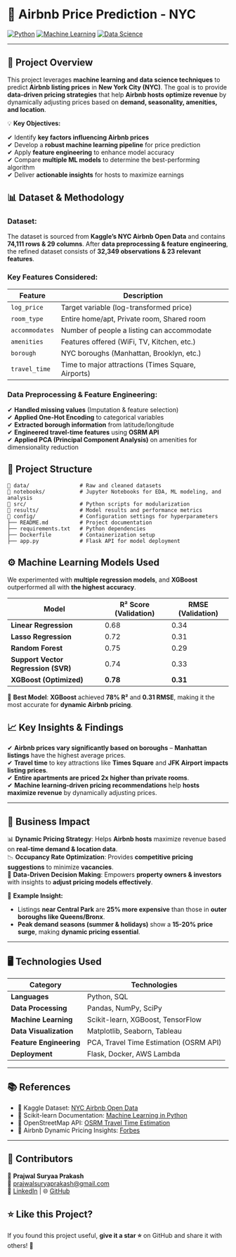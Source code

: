 # 🏡 **Airbnb Price Prediction - NYC**  

[![Python](https://img.shields.io/badge/Python-3.9-blue.svg)](https://www.python.org/) [![Machine Learning](https://img.shields.io/badge/Machine%20Learning-XGBoost-green)](https://xgboost.readthedocs.io/en/latest/) [![Data Science](https://img.shields.io/badge/Data%20Science-Pandas-orange)](https://pandas.pydata.org/)  

---

## 📌 **Project Overview**  
This project leverages **machine learning and data science techniques** to predict **Airbnb listing prices** in **New York City (NYC)**. The goal is to provide **data-driven pricing strategies** that help **Airbnb hosts optimize revenue** by dynamically adjusting prices based on **demand, seasonality, amenities, and location**.  

💡 **Key Objectives:**  

✔ Identify **key factors influencing Airbnb prices**  
✔ Develop a **robust machine learning pipeline** for price prediction  
✔ Apply **feature engineering** to enhance model accuracy  
✔ Compare **multiple ML models** to determine the best-performing algorithm  
✔ Deliver **actionable insights** for hosts to maximize earnings  



## 📊 **Dataset & Methodology**  
### **Dataset:**  
The dataset is sourced from **Kaggle’s NYC Airbnb Open Data** and contains **74,111 rows & 29 columns**. After **data preprocessing & feature engineering**, the refined dataset consists of **32,349 observations & 23 relevant features**.  

### **Key Features Considered:**  
| **Feature** | **Description** |
|------------|----------------|
| `log_price` | Target variable (log-transformed price) |
| `room_type` | Entire home/apt, Private room, Shared room |
| `accommodates` | Number of people a listing can accommodate |
| `amenities` | Features offered (WiFi, TV, Kitchen, etc.) |
| `borough` | NYC boroughs (Manhattan, Brooklyn, etc.) |
| `travel_time` | Time to major attractions (Times Square, Airports) |

### **Data Preprocessing & Feature Engineering:**  
✔ **Handled missing values** (Imputation & feature selection)  
✔ **Applied One-Hot Encoding** to categorical variables  
✔ **Extracted borough information** from latitude/longitude  
✔ **Engineered travel-time features** using **OSRM API**  
✔ **Applied PCA (Principal Component Analysis)** on amenities for dimensionality reduction  


## 📁 **Project Structure**  
```
📂 data/                # Raw and cleaned datasets
📂 notebooks/           # Jupyter Notebooks for EDA, ML modeling, and analysis
📂 src/                 # Python scripts for modularization
📂 results/             # Model results and performance metrics
📂 config/              # Configuration settings for hyperparameters
├── README.md          # Project documentation
├── requirements.txt   # Python dependencies
├── Dockerfile         # Containerization setup
├── app.py             # Flask API for model deployment
```


## ⚙️ **Machine Learning Models Used**
We experimented with **multiple regression models**, and **XGBoost** outperformed all with **the highest accuracy**.

| **Model**                  | **R² Score (Validation)** | **RMSE (Validation)** |
|----------------------------|--------------------------|------------------------|
| **Linear Regression**      | 0.68                     | 0.34                   |
| **Lasso Regression**       | 0.72                     | 0.31                   |
| **Random Forest**          | 0.75                     | 0.29                   |
| **Support Vector Regression (SVR)** | 0.74           | 0.33                   |
| **XGBoost (Optimized)**    | **0.78**                 | **0.31**               |

📌 **Best Model**: **XGBoost** achieved **78% R²** and **0.31 RMSE**, making it the most accurate for **dynamic Airbnb pricing**.

## 📈 **Key Insights & Findings**
✔ **Airbnb prices vary significantly based on boroughs** – **Manhattan listings** have the highest average prices.  
✔ **Travel time** to key attractions like **Times Square** and **JFK Airport** **impacts listing prices**.  
✔ **Entire apartments are priced 2x higher than private rooms**.  
✔ **Machine learning-driven pricing recommendations** help **hosts maximize revenue** by dynamically adjusting prices.  

---

## 🚀 **Business Impact**
📊 **Dynamic Pricing Strategy**: Helps **Airbnb hosts** maximize revenue based on **real-time demand & location data**.  
📉 **Occupancy Rate Optimization**: Provides **competitive pricing suggestions** to minimize **vacancies**.  
🧠 **Data-Driven Decision Making**: Empowers **property owners & investors** with insights to **adjust pricing models effectively**.  

🔹 **Example Insight:**  
- Listings **near Central Park** are **25% more expensive** than those in **outer boroughs like Queens/Bronx**.  
- **Peak demand seasons (summer & holidays)** show a **15-20% price surge**, making **dynamic pricing essential**.  

---

## 🖥️ **Technologies Used**
| **Category**         | **Technologies** |
|----------------------|-----------------|
| **Languages**        | Python, SQL |
| **Data Processing**  | Pandas, NumPy, SciPy |
| **Machine Learning** | Scikit-learn, XGBoost, TensorFlow |
| **Data Visualization** | Matplotlib, Seaborn, Tableau |
| **Feature Engineering** | PCA, Travel Time Estimation (OSRM API) |
| **Deployment**       | Flask, Docker, AWS Lambda |

---

## 📚 **References**
- 📄 Kaggle Dataset: [NYC Airbnb Open Data](https://www.kaggle.com/datasets/dgomonov/new-york-city-airbnb-open-data)  
- 📄 Scikit-learn Documentation: [Machine Learning in Python](https://scikit-learn.org/stable/)  
- 📄 OpenStreetMap API: [OSRM Travel Time Estimation](https://wiki.openstreetmap.org/wiki/OpenRouteService)  
- 📄 Airbnb Dynamic Pricing Insights: [Forbes](https://www.forbes.com/companies/airbnb/)  

---

## 🤝 **Contributors**
👤 **Prajwal Suryaa Prakash**  
📩 [prajwalsuryaprakash@gmail.com](mailto:prajwalsuryaprakash@gmail.com)  
🔗 [LinkedIn](https://www.linkedin.com/in/prajwal-surya-prakash-7bb980246/) | 🌐 [GitHub](https://github.com/PrajwalSuryaPrakash)  



## ⭐ **Like this Project?**
If you found this project useful, **give it a star ⭐** on GitHub and share it with others! 🚀  

